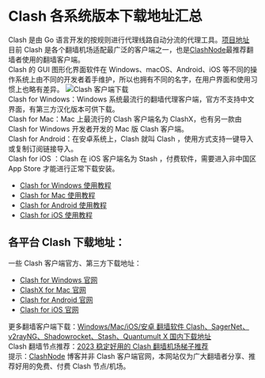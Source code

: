 # Clash 各系统版本下载地址汇总
Clash 是由 Go 语言开发的按规则进行代理线路自动分流的代理工具。[项目地址](https://github.com/Dreamacro/clash)  
目前 Clash 是各个翻墙机场适配最广泛的客户端之一，也是[ClashNode](https://clashnode.xyz/)最推荐翻墙者使用的翻墙客户端。  
 Clash 的 GUI 图形化界面软件在 Windows、macOS、Android、iOS 等不同的操作系统上由不同的开发者着手维护，所以也拥有不同的名字，在用户界面和使用习惯上也略有差异。 ![Clash 客户端下载](https://clashnode.xyz/wp-content/uploads/2022/06/Clash-客户端下载.png)  
Clash for Windows：Windows 系统最流行的翻墙代理客户端，官方不支持中文界面，有第三方汉化版本可供下载。  
Clash for Mac：Mac 上最流行的 Clash 客户端名为 ClashX，也有另一款由 Clash for Windows 开发者开发的 Mac 版 Clash 客户端。  
Clash for Android：在安卓系统上，Clash 就叫 Clash ，使用方式支持一键导入或复制订阅链接导入。  
Clash for iOS ：Clash 在 iOS 客户端名为 Stash ，付费软件，需要进入非中国区 App Store 才能进行正常下载安装。

- [Clash for Windows 使用教程](https://clashnode.xyz/clash-for-windows-tutorial/)
- [Clash for Mac 使用教程](https://clashnode.xyz/clash-for-mac-tutorial/)
- [Clash for Android 使用教程](https://clashnode.xyz/clash-for-android/)
- [Clash for iOS 使用教程](https://clashnode.xyz/clash-for-ios-tutorial/)

## 各平台 Clash 下载地址：

一些 Clash 客户端官方、第三方下载地址：
- [Clash for Windows 官网](https://github.com/Fndroid/clash_for_windows_pkg/releases)  
- [ClashX for Mac 官网](https://github.com/yichengchen/clashX/releases)  
- [Clash for Android 官网](https://github.com/Kr328/ClashForAndroid/releases)  
- [Clash for iOS 官网](https://apps.apple.com/app/stash/id1596063349)

更多翻墙客户端下载：[Windows/Mac/iOS/安卓 翻墙软件 Clash、SagerNet、v2rayNG、Shadowrocket、Stash、Quantumult X 国内下载地址](https://clashnode.xyz/vpn-download-clash-sagernet-v2rayng-shadowrocket/)  
Clash 翻墙节点推荐：[2023 稳定好用的 Clash 翻墙机场梯子推荐](https://clashnode.xyz/clash-nodes-providers/)   
提示：[ClashNode](https://clashnode.xyz/) 博客并非 Clash 客户端官网，本网站仅为广大翻墙者分享、推荐好用的免费、付费 Clash 节点/机场。
